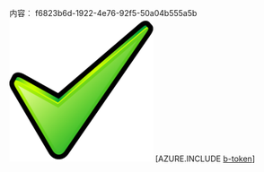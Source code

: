 内容︰ f6823b6d-1922-4e76-92f5-50a04b555a5b![图像](2dbca8c0-43d7-4a15-9907-02170dabafb7.png)
[AZURE.INCLUDE [b-token](b2f47d45-1fbf-411a-96dd-44fae2380622.md)]
